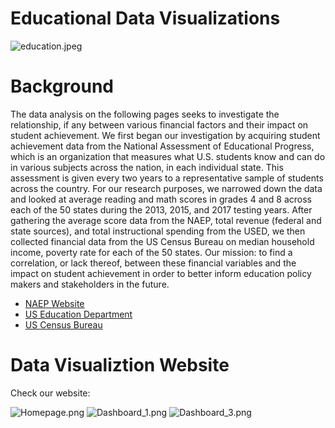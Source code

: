 # Educational Data Visualizations

![education.jpeg](https://github.com/trangbt278/education/blob/main/readme_images/Education.jpeg)


# Background

The data analysis on the following pages seeks to investigate the relationship, if any  between various financial factors and their impact on student achievement. We first began our investigation by acquiring student achievement data from the National Assessment of Educational Progress, which is an organization that measures what U.S. students know and can do in various subjects across the nation, in each individual state. This assessment is given every two years to a representative sample of students across the country. For our research purposes, we narrowed down the data and looked at average reading and math scores in grades 4 and 8 across each of the 50 states during the 2013, 2015, and 2017 testing years.
After gathering the average score data from the NAEP, total revenue (federal and state sources), and total instructional spending from the USED, we then collected financial data from the US Census Bureau on median household income, poverty rate for each of the 50 states.
Our mission: to find a correlation, or lack thereof, between these financial variables and the impact on student achievement in order to better inform education policy makers and stakeholders in the future.

* [NAEP Website](https://nces.ed.gov/nationsreportcard/about/)
* [US Education Department](https://eddataexpress.ed.gov/)
* [US Census Bureau](https://data.census.gov/cedsci/)

# Data Visualiztion Website

Check our website: 

![Homepage.png](https://github.com/amylbrunet/Project-3-Data-Visualizations/blob/main/visualization/static/images/homepage.png)
![Dashboard_1.png](https://github.com/amylbrunet/Project-3-Data-Visualizations/blob/main/visualization/static/images/dashboard_1.png)
![Dashboard_3.png](https://github.com/amylbrunet/Project-3-Data-Visualizations/blob/main/visualization/static/images/dashboard_3.png)